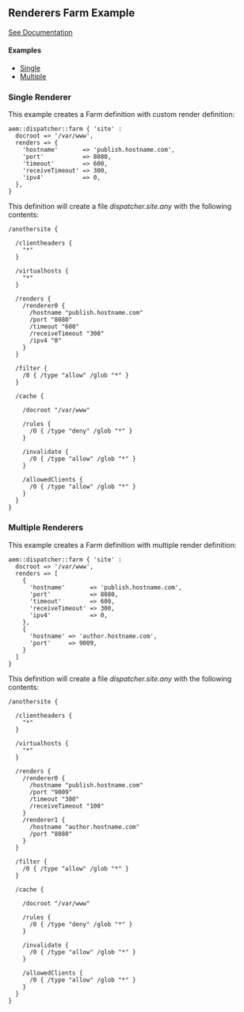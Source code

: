 
## Renderers Farm Example

[See Documentation](https://docs.adobe.com/docs/en/dispatcher/disp-config.html#Defining%20Page%20Renderers%20-%20/renders)

#### Examples

* [Single](#single-renderer)
* [Multiple](#multiple-renderers)

### Single Renderer

This example creates a Farm definition with custom render definition:

~~~ puppet
aem::dispatcher::farm { 'site' :
  docroot => '/var/www',
  renders => {
    'hostname'       => 'publish.hostname.com',
    'port'           => 8080,
    'timeout'        => 600,
    'receiveTimeout' => 300,
    'ipv4'           => 0,
  },
}
~~~

This definition will create a file *dispatcher.site.any* with the following contents:

~~~
/anothersite {

  /clientheaders {
    "*"
  }

  /virtualhosts {
    "*"
  }

  /renders {
    /renderer0 { 
      /hostname "publish.hostname.com"
      /port "8080"
      /timeout "600"
      /receiveTimeout "300"
      /ipv4 "0"
    }
  }

  /filter {
    /0 { /type "allow" /glob "*" }
  }

  /cache {

    /docroot "/var/www"

    /rules {
      /0 { /type "deny" /glob "*" }
    }

    /invalidate {
      /0 { /type "allow" /glob "*" }
    }

    /allowedClients {
      /0 { /type "allow" /glob "*" }
    }
  }
}
~~~

### Multiple Renderers

This example creates a Farm definition with multiple render definition:

~~~ puppet
aem::dispatcher::farm { 'site' :
  docroot => '/var/www',
  renders => [
    {
      'hostname'       => 'publish.hostname.com',
      'port'           => 8080,
      'timeout'        => 600,
      'receiveTimeout' => 300,
      'ipv4'           => 0,
    },
    {
      'hostname' => 'author.hostname.com',
      'port'     => 9009,
    }
  ]
}
~~~

This definition will create a file *dispatcher.site.any* with the following contents:

~~~
/anothersite {

  /clientheaders {
    "*"
  }

  /virtualhosts {
    "*"
  }

  /renders {
    /renderer0 { 
      /hostname "publish.hostname.com"
      /port "9009"
      /timeout "300"
      /receiveTimeout "100"
    }
    /renderer1 { 
      /hostname "author.hostname.com"
      /port "8080"
    }
  }

  /filter {
    /0 { /type "allow" /glob "*" }
  }

  /cache {

    /docroot "/var/www"

    /rules {
      /0 { /type "deny" /glob "*" }
    }

    /invalidate {
      /0 { /type "allow" /glob "*" }
    }

    /allowedClients {
      /0 { /type "allow" /glob "*" }
    }
  }
}
~~~
